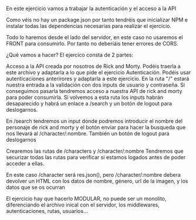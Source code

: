 En este ejercicio vamos a trabajar la autenticación y el acceso a la API

Como véis no hay un package.json por tanto tendréis que inicializar NPM e instalar todas las dependencias necesarias para realizar el ejercicio.

Todo lo haremos desde el lado del servidor, en este caso no usaremos el FRONT para consumirlo. Por tanto no deberiáis tener errores de CORS.

¿Qué vamos a hacer?
El ejercico consta de 2 partes:

Acceso a la API creada por nosotros de Rick and Morty. Podéis traerla a este archivo y adaptarla a lo que pide el ejercicio
Autenticación. Podéis usar autenticaciones anterirores y adaptarla a este ejercicio.
En la ruta "/" estará nuestra entrada a la validación con dos inputs de usuario y contraseña. Si conseguimos pasarla tendremos acceso a nuestra API de rick and morty para poder consumirla. Si volvemos a esta ruta los inputs habrán desaparecido y habrá un enlace a /search y un botón de logout para deslogarnos.

En /search tendremos un input donde podremos introducir el nombre del personaje de rick and morty y el botón enviar para hacer la busqueda que nos llevará al /character/:nombre. También un botón de logout para deslogarnos

Crearemos las rutas de /characters y /character/:nombre Tendremos que securizar todas las rutas para verificar si estamos logados antes de poder acceder a ellas.

En este caso /character será res.json(), pero /character/:nombre debera devolver un HTML con los datos de nombre, género, url de la imagen, y los datos que se os ocurran

El ejercicio hay que hacerlo MODULAR, no puede ser un monolito, diferenciando el archivo inical con el servidor, los middlewares, autenticaciones, rutas, usuarios...
